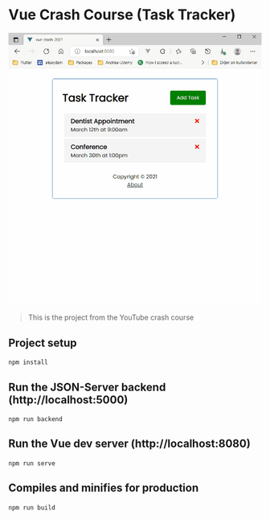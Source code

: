 # Vue Crash Course (Task Tracker)

  <img src="https://github.com/KereBere/Basic-web-dev-starting-stuff/blob/main/Vue%20with%20local%20crud/vue.gif" alt="gif" width="650"/>










> This is the project from the YouTube crash course

## Project setup

```
npm install
```

## Run the JSON-Server backend (http://localhost:5000)

```
npm run backend
```

## Run the Vue dev server (http://localhost:8080)

```
npm run serve
```

## Compiles and minifies for production

```
npm run build
```
